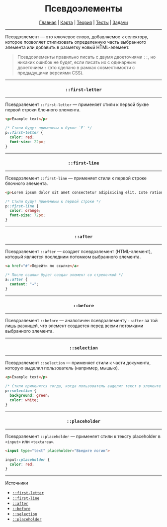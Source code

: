 <div align="center">

# Псевдоэлементы

[Главная](https://github.com/dollaween/junior-roadmap/)
|
[Карта](/roadmap/README.md)
|
[Теория](/theory/README.md)
|
[Тесты](/tests/README.md)
|
[Задачи](/tasks/README.md)

</div>

---

Псевдоэлемент — это ключевое слово, добавляемое к селектору, которое позволяет стилизовать определенную часть выбранного элемента или добавить в разметку новый HTML-элемент.

> Псевдоэлементы правильно писать с двумя двоеточиями `::`, но никаких ошибок не будет, если писать их с одинарным двоеточием `:` (это сделано в рамках совместимости с предыдущими версиями CSS).

---

<div align="center">

### `::first-letter`

</div>

---

Псевдоэлемент `::first-letter` — применяет стили к первой букве первой строки блочного элемента.

```html
<p>Example text</p>
```

```css
/* Стили будут применены к букве `E` */
p::first-letter {
  color: red;
  font-size: 22px;
}
```

---

<div align="center">

### `::first-line`

</div>

---

Псевдоэлемент `::first-line` — применяет стили к первой строке блочного элемента.

```html
<p>Lorem ipsum dolor sit amet consectetur adipisicing elit. Iste ratione iure, magni nam dicta laboriosam soluta eos incidunt, voluptatem expedita.</p>
```

```css
/* Стили будут применены к первой строке */
p::first-line {
  color: orange;
  font-size: 72px;
}
```

---

<div align="center">

### `::after`

</div>

---

Псевдоэлемент `::after` — создает псевдоэлемент (HTML-элемент), который является последним потомком выбранного элемента.

```html
<a href="#">Перейти по ссылке</a>
```

```css
/* После ссылки будет создан элемент со стрелочкой */
a::after {
  content: "→";
}
```

---

<div align="center">

### `::before`

</div>

---

Псевдоэлемент `::before` — аналогичен псевдоэлементу `::after` за той лишь разницей, что элемент создается перед всеми потомками выбранного элемента.

---

<div align="center">

### `::selection`

</div>

---

Псевдоэлемент `::selection` — применяет стили к части документа, которую выделил пользователь (например, мышью).

```html
<p>Example text</p>
```

```css
/* Стили применятся тогда, когда пользователь выделит текст в элементе `p` */
p::selection {
  background: green;
  color: white;
}
```

---

<div align="center">

### `::placeholder`

</div>

---

Псевдоэлемент `::placeholder` — применяет стили к тексту placeholder в `<input>` или `<textarea>`.

```html
<input type="text" placeholder="Введите логин">
```

```css
input::placeholder {
  color: red;
}
```

---

Источники
- [`::first-letter`](https://developer.mozilla.org/ru/docs/Web/CSS/::first-letter)
- [`::first-line`](https://developer.mozilla.org/ru/docs/Web/CSS/::first-line)
- [`::after`](https://developer.mozilla.org/ru/docs/Web/CSS/::after)
- [`::before`](https://developer.mozilla.org/ru/docs/Web/CSS/::before)
- [`::selection`](https://developer.mozilla.org/ru/docs/Web/CSS/::selection)
- [`::placeholder`](https://developer.mozilla.org/ru/docs/Web/CSS/::placeholder)
